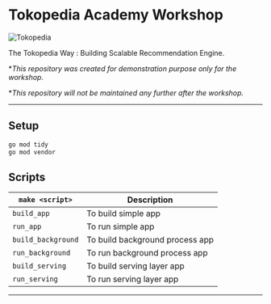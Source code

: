 # Tokopedia Academy Workshop

![Tokopedia](https://miro.medium.com/max/3336/1*w_5Cmhotr2XvUrKfzVSVuA.png)

The Tokopedia Way : Building Scalable Recommendation Engine.

**This repository was created for demonstration purpose only for the workshop.*

**This repository will not be maintained any further after the workshop.*

---

## Setup

```sh
go mod tidy
go mod vendor
```


## Scripts

| `make <script>`       | Description                                                     |
| --------------------- | --------------------------------------------------------------- |
| `build_app`           | To build simple app                                             |
| `run_app`             | To run simple app                                               |
| `build_background`    | To build background process app                                 |
| `run_background`      | To run background process app                                   |
| `build_serving`       | To build serving layer app                                      |
| `run_serving`         | To run serving layer app                                        |

---